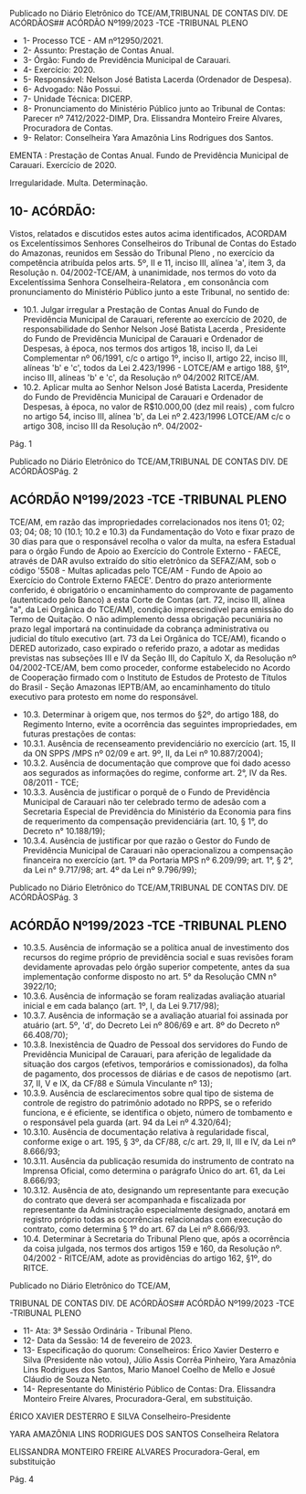 Publicado  no  Diário  Eletrônico do TCE/AM,TRIBUNAL DE CONTAS DIV. DE ACÓRDÃOS## ACÓRDÃO Nº199/2023 -TCE -TRIBUNAL PLENO

- 1- Processo TCE - AM nº12950/2021.
- 2- Assunto: Prestação de Contas Anual.
- 3- Órgão: Fundo de Previdência Municipal de Carauari.
- 4- Exercício: 2020.
- 5- Responsável: Nelson José Batista Lacerda (Ordenador de Despesa).
- 6- Advogado: Não Possui.
- 7- Unidade Técnica: DICERP.
- 8- Pronunciamento  do  Ministério  Público  junto  ao  Tribunal  de  Contas: Parecer  nº 7412/2022-DIMP, Dra. Elissandra Monteiro Freire Alvares, Procuradora de Contas.
- 9- Relator: Conselheira Yara Amazônia Lins Rodrigues dos Santos.

EMENTA : Prestação  de  Contas  Anual.  Fundo  de Previdência  Municipal  de  Carauari.  Exercício  de 2020.

Irregularidade. Multa. Determinação.

## 10-  ACÓRDÃO:

Vistos, relatados e discutidos estes autos acima identificados, ACORDAM os Excelentíssimos Senhores Conselheiros do Tribunal de Contas do Estado do Amazonas, reunidos em Sessão do Tribunal Pleno , no exercício da competência atribuída pelos arts. 5º, II e 11, inciso III, alínea 'a', item 3, da Resolução n. 04/2002-TCE/AM, à unanimidade, nos termos do voto da Excelentíssima Senhora Conselheira-Relatora ,  em consonância com pronunciamento do Ministério Público junto a este Tribunal, no sentido de:

- 10.1. Julgar irregular a Prestação de Contas Anual do Fundo de Previdência Municipal de Carauari, referente ao exercício de 2020, de responsabilidade do Senhor Nelson José Batista Lacerda , Presidente do Fundo de Previdência Municipal de Carauari e Ordenador de Despesas, à época, nos termos dos artigos 18, inciso II, da Lei Complementar nº 06/1991, c/c o artigo 1º, inciso II, artigo 22, inciso  III,  alíneas  'b'  e  'c',  todos  da  Lei  2.423/1996  -  LOTCE/AM  e artigo 188, §1º, inciso III, alíneas 'b' e 'c', da Resolução nº 04/2002 RITCE/AM.
- 10.2. Aplicar multa ao  Senhor Nelson José Batista Lacerda, Presidente do  Fundo  de  Previdência  Municipal  de  Carauari  e  Ordenador  de Despesas,  à  época, no  valor  de R$10.000,00 (dez  mil  reais) ,  com fulcro  no  artigo  54,  inciso  III,  alínea  'b',  da  Lei  nº  2.423/1996  LOTCE/AM  c/c  o  artigo  308,  inciso  III  da  Resolução  nº.  04/2002-

Pág. 1

Publicado  no  Diário  Eletrônico do TCE/AM,TRIBUNAL DE CONTAS DIV. DE ACÓRDÃOSPág. 2

## ACÓRDÃO Nº199/2023 -TCE -TRIBUNAL PLENO

TCE/AM, em razão das impropriedades correlacionados nos itens 01; 02; 03; 04; 08; 10 (10.1; 10.2 e 10.3) da Fundamentação do Voto e fixar prazo  de  30  dias para  que  o  responsável  recolha  o  valor  da multa, na esfera Estadual para o órgão Fundo de Apoio ao Exercício do Controle Externo - FAECE, através de DAR avulso extraído do sítio eletrônico da SEFAZ/AM, sob o código '5508 - Multas aplicadas pelo TCE/AM  -  Fundo  de  Apoio  ao  Exercício  do  Controle  Externo  FAECE'.  Dentro  do  prazo  anteriormente  conferido,  é  obrigatório  o encaminhamento  do  comprovante  de  pagamento  (autenticado  pelo Banco) a esta Corte de Contas (art. 72, inciso III, alínea "a", da Lei Orgânica  do  TCE/AM),  condição  imprescindível  para  emissão  do Termo de Quitação. O não adimplemento dessa obrigação pecuniária no prazo legal importará na continuidade da cobrança administrativa ou  judicial  do  título  executivo  (art.  73  da  Lei  Orgânica  do  TCE/AM), ficando o DERED autorizado, caso expirado o referido prazo, a adotar as medidas previstas nas subseções III e IV da Seção III, do Capítulo X, da Resolução nº 04/2002-TCE/AM, bem como proceder, conforme estabelecido  no  Acordo  de  Cooperação  firmado  com  o  Instituto  de Estudos  de  Protesto  de  Títulos  do  Brasil  -  Seção  Amazonas  IEPTB/AM, ao encaminhamento do título executivo para protesto em nome do responsável.

- 10.3. Determinar à  origem  que,  nos  termos  do  §2º,  do  artigo  188,  do Regimento  Interno,  evite  a  ocorrência  das  seguintes  impropriedades, em futuras prestações de contas:
- 10.3.1. Ausência  de  recenseamento  previdenciário  no  exercício  (art. 15, II da ON SPPS /MPS nº 02/09 e art. 9º, II, da Lei nº 10.887/2004);
- 10.3.2. Ausência de documentação que comprove que foi dado acesso aos segurados as informações do regime, conforme art. 2°, IV da Res. 08/2011 - TCE;
- 10.3.3. Ausência  de  justificar  o  porquê  de  o  Fundo  de  Previdência Municipal  de  Carauari  não  ter  celebrado  termo  de  adesão  com  a Secretaria Especial de Previdência do Ministério da Economia para fins de  requerimento  da  compensação  previdenciária  (art.  10,  §  1°,  do Decreto n° 10.188/19);
- 10.3.4. Ausência  de  justificar  por  que  razão  o  Gestor  do  Fundo  de Previdência Municipal de Carauari não operacionalizou a compensação financeira no exercício (art. 1º da Portaria MPS nº 6.209/99; art. 1°, § 2°, da Lei n° 9.717/98; art. 4º da Lei nº 9.796/99);

Publicado  no  Diário  Eletrônico do TCE/AM,TRIBUNAL DE CONTAS DIV. DE ACÓRDÃOSPág. 3

## ACÓRDÃO Nº199/2023 -TCE -TRIBUNAL PLENO

- 10.3.5. Ausência de informação se a política anual de investimento dos recursos do regime próprio de previdência social e suas revisões foram devidamente aprovadas pelo órgão superior competente, antes da sua implementação  conforme  disposto  no  art.  5°  da  Resolução  CMN  n° 3922/10;
- 10.3.6. Ausência de informação se foram realizadas avaliação atuarial inicial e em cada balanço (art. 1º, I, da Lei 9.717/98);
- 10.3.7. Ausência de informação se a avaliação atuarial foi assinada por atuário  (art.  5º,  'd',  do  Decreto  Lei  nº  806/69  e  art.  8º  do  Decreto  nº 66.408/70);
- 10.3.8. Inexistência de Quadro de Pessoal dos servidores do Fundo de Previdência  Municipal  de  Carauari,  para  aferição  de  legalidade  da situação dos cargos (efetivos, temporários e comissionados), da folha de pagamento, dos processos de diárias e de casos de nepotismo (art. 37, II, V e IX, da CF/88 e Súmula Vinculante nº 13);
- 10.3.9. Ausência  de  esclarecimentos  sobre  qual  tipo  de  sistema  de controle  de  registro  do  patrimônio  adotado  no  RPPS,  se  o  referido funciona, e é eficiente, se identifica o objeto, número de tombamento e o responsável pela guarda (art. 94 da Lei nº 4.320/64);
- 10.3.10. Ausência  de  documentação  relativa  à  regularidade  fiscal, conforme exige o art. 195, § 3º, da CF/88, c/c art. 29, II, III e IV, da Lei nº 8.666/93;
- 10.3.11. Ausência da publicação resumida do instrumento de contrato na Imprensa Oficial, como determina o parágrafo Único do art. 61, da Lei 8.666/93;
- 10.3.12. Ausência de ato, designando um representante para execução do contrato que deverá ser acompanhada e fiscalizada por representante da Administração especialmente designado, anotará em registro  próprio  todas  as  ocorrências  relacionadas  com  execução  do contrato, como determina § 1º do art. 67 da Lei nº 8.666/93.
- 10.4. Determinar à Secretaria do Tribunal Pleno que, após a ocorrência da coisa  julgada,  nos  termos  dos  artigos  159  e  160,  da  Resolução  nº. 04/2002  -  RITCE/AM,  adote  as  providências  do  artigo  162, §1º, do RITCE.

Publicado  no  Diário  Eletrônico do TCE/AM,

TRIBUNAL DE CONTAS DIV. DE ACÓRDÃOS## ACÓRDÃO Nº199/2023 -TCE -TRIBUNAL PLENO

- 11-  Ata: 3ª Sessão Ordinária - Tribunal Pleno.
- 12-  Data da Sessão: 14 de fevereiro de 2023.
- 13-  Especificação do quorum: Conselheiros: Érico Xavier Desterro e Silva (Presidente não votou),  Júlio  Assis  Corrêa  Pinheiro,  Yara  Amazônia  Lins  Rodrigues  dos  Santos, Mario Manoel Coelho de Mello e Josué Cláudio de Souza Neto.
- 14-  Representante do Ministério Público de Contas: Dra.  Elissandra  Monteiro  Freire Alvares, Procuradora-Geral, em substituição.

ÉRICO XAVIER DESTERRO E SILVA Conselheiro-Presidente

YARA AMAZÔNIA LINS RODRIGUES DOS SANTOS Conselheira Relatora

ELISSANDRA MONTEIRO FREIRE ALVARES Procuradora-Geral, em substituição

Pág. 4